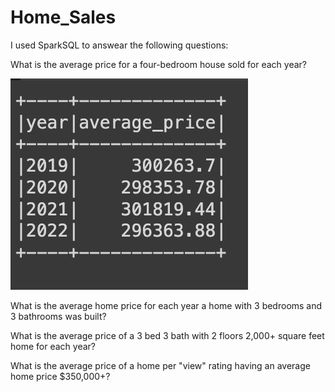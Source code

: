 # Home_Sales

I used SparkSQL to answear the following questions:

What is the average price for a four-bedroom house sold for each year? 

![prices](https://github.com/Hisako3/Home_Sales/blob/main/Images/prices.png)

What is the average home price for each year a home with 3 bedrooms and 3 bathrooms was built? 

What is the average price of a 3 bed 3 bath with 2 floors 2,000+ square feet home for each year?

What is the average price of a home per "view" rating having an average home price $350,000+? 
